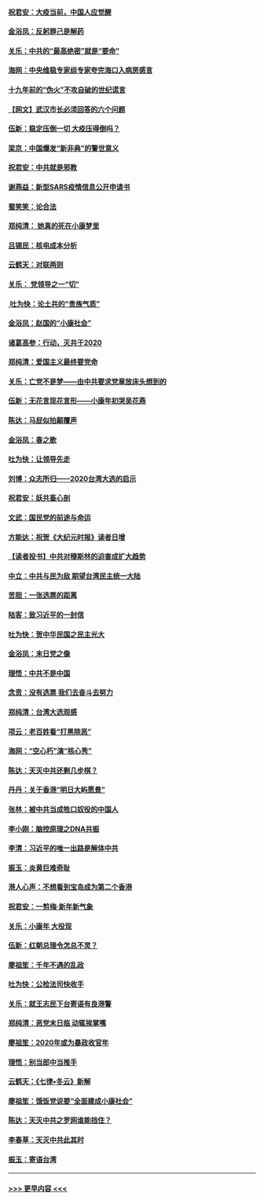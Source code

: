 #### [祝君安：大疫当前，中国人应觉醒](../pages/nsc993/n11821946.md?t=01261533) 
#### [金浴凤：反躬罪己是解药](../pages/nsc993/n11820280.md?t=01261533) 
#### [关乐：中共的“最高绝密”就是“要命”](../pages/nsc993/n11816946.md?t=01261533) 
#### [海网：中央维稳专家组专家夸完海口入病房感言](../pages/nsc993/n11815138.md?t=01261533) 
#### [十九年前的“伪火”不攻自破的世纪谎言](../pages/nsc993/n11813238.md?t=01261533) 
#### [【网文】武汉市长必须回答的六个问题](../pages/nsc993/n11813848.md?t=01261533) 
#### [伍新：稳定压倒一切 大疫压得倒吗？](../pages/nsc993/n11812634.md?t=01261533) 
#### [梁京：中国爆发“新非典”的警世意义](../pages/nsc993/n11812554.md?t=01261533) 
#### [祝君安：中共就是邪教](../pages/nsc993/n11812431.md?t=01261533) 
#### [谢燕益：新型SARS疫情信息公开申请书](../pages/nsc993/n11808840.md?t=01261533) 
#### [蜀笑笑：论合法](../pages/nsc993/n11808064.md?t=01261533) 
#### [郑纯清： 她真的死在小康梦里](../pages/nsc993/n11806623.md?t=01261533) 
#### [吕锡民：核电成本分析](../pages/nsc993/n11806284.md?t=01261533) 
#### [云鹤天：对联两则](../pages/nsc993/n11805957.md?t=01261533) 
#### [关乐： 党领导之一“切”](../pages/nsc993/n11804505.md?t=01261533) 
#### [ 吐为快：论土共的“贵族气质”](../pages/nsc993/n11804490.md?t=01261533) 
#### [金浴凤：赵国的“小康社会”](../pages/nsc993/n11804452.md?t=01261533) 
#### [诸葛高参：行动，灭共于2020](../pages/nsc993/n11804120.md?t=01261533) 
#### [郑纯清：爱国主义最终要党命](../pages/nsc993/n11802197.md?t=01261533) 
#### [关乐：亡党不是梦——由中共要求党章放床头想到的](../pages/nsc993/n11802156.md?t=01261533) 
#### [伍新：无花言现花言形——小康年初哭吴花燕](../pages/nsc993/n11800044.md?t=01261533) 
#### [陈达：马屁似拍颠覆声](../pages/nsc993/n11800010.md?t=01261533) 
#### [金浴凤：春之歌](../pages/nsc993/n11797687.md?t=01261533) 
#### [吐为快：让领导先走](../pages/nsc993/n11797512.md?t=01261533) 
#### [刘博：众志所归——2020台湾大选的启示](../pages/nsc993/n11796878.md?t=01261533) 
#### [祝君安：妖共畜心剖](../pages/nsc993/n11794273.md?t=01261533) 
#### [文武：国民党的前途与命运](../pages/nsc993/n11794198.md?t=01261533) 
#### [方能达：祝贺《大纪元时报》读者日增](../pages/nsc993/n11793807.md?t=01261533) 
#### [【读者投书】中共对穆斯林的迫害成扩大趋势](../pages/nsc993/n11791371.md?t=01261533) 
#### [中立：中共与民为敌 期望台湾民主统一大陆](../pages/nsc993/n11790392.md?t=01261533) 
#### [苦胆：一张选票的距离](../pages/nsc993/n11788914.md?t=01261533) 
#### [陆客：致习近平的一封信](../pages/nsc993/n11788867.md?t=01261533) 
#### [吐为快：贺中华民国之民主光大](../pages/nsc993/n11788618.md?t=01261533) 
#### [金浴凤：末日党之像](../pages/nsc993/n11787475.md?t=01261533) 
#### [理悟：中共不是中国](../pages/nsc993/n11787463.md?t=01261533) 
#### [念贲：没有选票  我们去奋斗去努力](../pages/nsc993/n11787398.md?t=01261533) 
#### [郑纯清：台湾大选观感](../pages/nsc993/n11786210.md?t=01261533) 
#### [项云：老百姓看“打黑除恶”](../pages/nsc993/n11785398.md?t=01261533) 
#### [海网：“空心朽”演“核心秀”](../pages/nsc993/n11783874.md?t=01261533) 
#### [陈达：天灭中共还剩几步棋？](../pages/nsc993/n11783719.md?t=01261533) 
#### [丹丹：关于香港“明日大屿愿景”](../pages/nsc993/n11783273.md?t=01261533) 
#### [张林：被中共当成牲口奴役的中国人](../pages/nsc993/n11782397.md?t=01261533) 
#### [李小刚：脑控原理之DNA共振](../pages/nsc993/n11780962.md?t=01261533) 
#### [李清：习近平的唯一出路是解体中共](../pages/nsc993/n11780866.md?t=01261533) 
#### [振玉：炎黄巨难奇耻](../pages/nsc993/n11779632.md?t=01261533) 
#### [港人心声：不想看到宝岛成为第二个香港](../pages/nsc993/n11778817.md?t=01261533) 
#### [祝君安：一剪梅‧新年新气象](../pages/nsc993/n11776340.md?t=01261533) 
#### [关乐：小康年 大役现](../pages/nsc993/n11774213.md?t=01261533) 
#### [伍新：红朝总理令怎总不灵？](../pages/nsc993/n11770813.md?t=01261533) 
#### [廖祖笙：千年不遇的乱政](../pages/nsc993/n11770373.md?t=01261533) 
#### [吐为快：公检法司快收手](../pages/nsc993/n11770359.md?t=01261533) 
#### [关乐：就王志民下台寄语有良港警](../pages/nsc993/n11769903.md?t=01261533) 
#### [郑纯清：恶党末日临 动辄挨掌嘴](../pages/nsc993/n11769356.md?t=01261533) 
#### [廖祖笙：2020年或为暴政收官年](../pages/nsc993/n11768216.md?t=01261533) 
#### [理悟：别当郎中当推手](../pages/nsc993/n11768243.md?t=01261533) 
#### [云鹤天：《七律▪冬云》新解](../pages/nsc993/n11768204.md?t=01261533) 
#### [廖祖笙：饿饭党说要“全面建成小康社会”](../pages/nsc993/n11767482.md?t=01261533) 
#### [陈达：天灭中共之罗网谁能挡住？](../pages/nsc993/n11767465.md?t=01261533) 
#### [李春草：天灭中共此其时](../pages/nsc993/n11767452.md?t=01261533) 
#### [振玉：寄语台湾](../pages/nsc993/n11767432.md?t=01261533) 

----
#### [ >>> 更早内容 <<< ](../indexes/nsc993-earlier.md)
